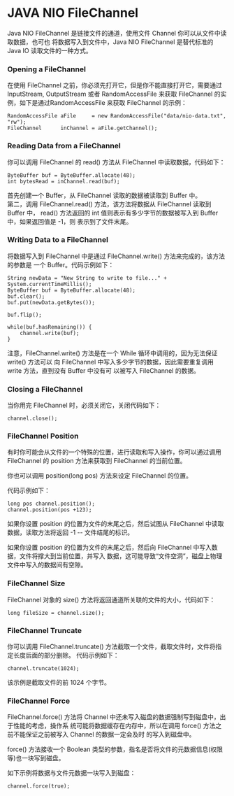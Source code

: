 # JAVA NIO FileChannel

Java NIO FileChannel 是链接文件的通道，使用文件 Channel 你可以从文件中读取数据，也可也
将数据写入到文件中，Java NIO FileChannel 是替代标准的 Java IO 读取文件的一种方式。

### Opening a FileChannel
在使用 FileChannel 之前，你必须先打开它，但是你不能直接打开它，需要通过 InputStream,
OutputStream 或者 RandomAccessFile 来获取 FileChannel 的实例，如下是通过RandomAccessFile
来获取 FileChannel 的示例：
```
RandomAccessFile aFile     = new RandomAccessFile("data/nio-data.txt", "rw");
FileChannel      inChannel = aFile.getChannel();
```

### Reading Data from a FileChannel
你可以调用 FileChannel 的 read() 方法从 FileChannel 中读取数据，代码如下：
```
ByteBuffer buf = ByteBuffer.allocate(48);
int bytesRead = inChannel.read(buf);
```
首先创建一个 Buffer，从 FileChannel 读取的数据被读取到 Buffer 中。   
第二，调用 FileChannel.read() 方法，该方法将数据从 FileChannel 读取到 Buffer 中，
read() 方法返回的 int 值则表示有多少字节的数据被写入到 Buffer 中，如果返回值是 -1，则
表示到了文件末尾。

### Writing Data to a FileChannel
将数据写入到 FileChannel 中是通过 FileChannel.write() 方法来完成的，该方法的参数是
一个 Buffer。代码示例如下：
```
String newData = "New String to write to file..." + System.currentTimeMillis();
ByteBuffer buf = ByteBuffer.allocate(48);
buf.clear();
buf.put(newData.getBytes());

buf.flip();

while(buf.hasRemaining()) {
    channel.write(buf);
}
```

注意，FileChannel.write() 方法是在一个 While 循环中调用的，因为无法保证 write() 方法可以
向 FileChannel 中写入多少字节的数据，因此需要重复调用 write 方法，直到没有 Buffer 中没有可
以被写入 FileChannel 的数据。

### Closing a FileChannel
当你用完 FileChannel 时，必须关闭它，关闭代码如下：
```
channel.close();    
```

### FileChannel Position
有时你可能会从文件的一个特殊的位置，进行读取和写入操作，你可以通过调用 FileChannel 的 position
方法来获取到 FileChannel 的当前位置。

你也可以调用 position(long pos) 方法来设定 FileChannel 的位置。

代码示例如下：
```
long pos channel.position();
channel.position(pos +123);
```
如果你设置 position 的位置为文件的末尾之后，然后试图从 FileChannel 中读取数据，读取方法将返回 -1 --
文件结尾的标识。

如果你设置 position 的位置为文件的末尾之后，然后向 FileChannel 中写入数据，文件将撑大到当前位置，并写入
数据，这可能导致“文件空洞”，磁盘上物理文件中写入的数据间有空隙。

### FileChannel Size
FileChannel 对象的 size() 方法将返回通道所关联的文件的大小，代码如下：
```
long fileSize = channel.size();    
```

### FileChannel Truncate
你可以调用 FileChannel.truncate() 方法截取一个文件，截取文件时，文件将指定长度后面的部分删除。
代码示例如下：
```
channel.truncate(1024);
```
该示例是截取文件的前 1024 个字节。

### FileChannel Force
FileChannel.force() 方法将 Channel 中还未写入磁盘的数据强制写到磁盘中，出于性能的考虑，操作系
统可能将数据缓存在内存中，所以在调用 force() 方法之前不能保证之前被写入 Channel 的数据一定会及时
的写入到磁盘中。

force() 方法接收一个 Boolean 类型的参数，指名是否将文件的元数据信息(权限等)也一块写到磁盘。

如下示例将数据与文件元数据一块写入到磁盘：
```
channel.force(true);
```



